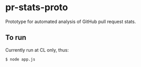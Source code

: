 # pr-stats-proto

Prototype for automated analysis of GitHub pull request stats.

## To run

Currently run at CL only, thus:
```
$ node app.js
```